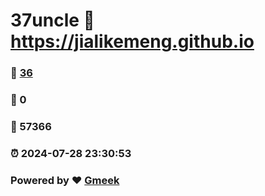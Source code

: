 # 37uncle :link: https://jialikemeng.github.io 
### :page_facing_up: [36](https://jialikemeng.github.io/tag.html) 
### :speech_balloon: 0 
### :hibiscus: 57366 
### :alarm_clock: 2024-07-28 23:30:53 
### Powered by :heart: [Gmeek](https://github.com/Meekdai/Gmeek)
